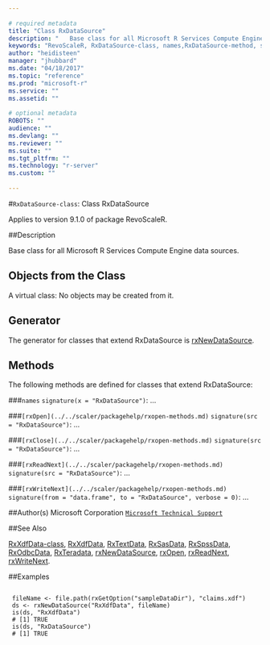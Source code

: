 ```yaml
--- 
 
# required metadata 
title: "Class RxDataSource" 
description: "   Base class for all Microsoft R Services Compute Engine data sources.   " 
keywords: "RevoScaleR, RxDataSource-class, names,RxDataSource-method, show,RxDataSource-method, classes" 
author: "heidisteen" 
manager: "jhubbard" 
ms.date: "04/18/2017" 
ms.topic: "reference" 
ms.prod: "microsoft-r" 
ms.service: "" 
ms.assetid: "" 
 
# optional metadata 
ROBOTS: "" 
audience: "" 
ms.devlang: "" 
ms.reviewer: "" 
ms.suite: "" 
ms.tgt_pltfrm: "" 
ms.technology: "r-server" 
ms.custom: "" 
 
--- 
```

 
 
 
 
 
 #`RxDataSource-class`: Class RxDataSource

 Applies to version 9.1.0 of package RevoScaleR.
 
 ##Description
 
Base class for all Microsoft R Services Compute Engine data sources.  
 
 
 ## Objects from the Class 

 
A virtual class: No objects may be created from it.
 
 ## Generator 

 
The generator for classes that extend RxDataSource is
[rxNewDataSource](../../scaler/packagehelp/rxnew.md).  
 
 ## Methods 

 
The following methods are defined for classes that extend
RxDataSource:



###`names`
`signature(x = "RxDataSource")`: ... 


###`[rxOpen](../../scaler/packagehelp/rxopen-methods.md)`
`signature(src = "RxDataSource")`: ... 


###`[rxClose](../../scaler/packagehelp/rxopen-methods.md)`
`signature(src = "RxDataSource")`: ... 


###`[rxReadNext](../../scaler/packagehelp/rxopen-methods.md)`
`signature(src = "RxDataSource")`: ... 


###`[rxWriteNext](../../scaler/packagehelp/rxopen-methods.md)`
`signature(from = "data.frame", to = "RxDataSource", verbose = 0)`: ... 



 
 ##Author(s)
 Microsoft Corporation [`Microsoft Technical Support`](https://go.microsoft.com/fwlink/?LinkID=698556&clcid=0x409)
 
 
 ##See Also
 
[RxXdfData-class](../../scaler/packagehelp/rxxdfdata-class.md),
[RxXdfData](../../scaler/packagehelp/rxxdfdata.md),
[RxTextData](../../scaler/packagehelp/rxtextdata.md),
[RxSasData](../../scaler/packagehelp/rxsasdata.md),
[RxSpssData](../../scaler/packagehelp/rxspssdata.md),
[RxOdbcData](../../scaler/packagehelp/rxodbcdata.md),
[RxTeradata](../../scaler/packagehelp/rxteradata.md),
[rxNewDataSource](../../scaler/packagehelp/rxnew.md),
[rxOpen](../../scaler/packagehelp/rxopen-methods.md),
[rxReadNext](../../scaler/packagehelp/rxopen-methods.md),
[rxWriteNext](../../scaler/packagehelp/rxopen-methods.md).
   
 ##Examples

 ```
   
  fileName <- file.path(rxGetOption("sampleDataDir"), "claims.xdf")
  ds <- rxNewDataSource("RxXdfData", fileName)
  is(ds, "RxXdfData")
  # [1] TRUE
  is(ds, "RxDataSource")
  # [1] TRUE
 
```
 
 
